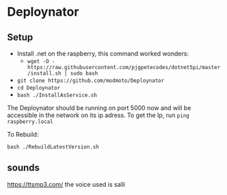 ﻿# Deploynator

## Setup

- Install .net on the raspberry, this command worked wonders:
  - `wget -O - https://raw.githubusercontent.com/pjgpetecodes/dotnet5pi/master/install.sh | sudo bash`
- `git clone https://github.com/modmoto/Deploynator`
- `cd Deploynator`
- `bash ./InstallAsService.sh`

The Deploynator should be running on port 5000 now and will be accessible in the network on its ip adress. To get the Ip, run `ping raspberry.local`

To Rebuild:

`bash ./RebuildLatestVersion.sh`

## sounds
https://ttsmp3.com/ the voice used is salli
